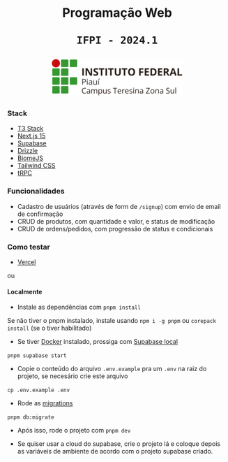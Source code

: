 
<div align="center">

  <h1>
    Programação Web
  
    IFPI - 2024.1
  </h>

  <img src="https://raw.githubusercontent.com/thejoaov/pweb-piloto/refs/heads/main/public/logo-ifpi.png" width="300px">

</div>

### Stack
- [T3 Stack](https://create.t3.gg/)
- [Next.js 15](https://nextjs.org)
- [Supabase](https://supabase.com)
- [Drizzle](https://orm.drizzle.team)
- [BiomeJS](https://biomejs.dev/pt-br/)
- [Tailwind CSS](https://tailwindcss.com)
- [tRPC](https://trpc.io)

### Funcionalidades
- Cadastro de usuários (através de form de `/signup`) com envio de email de confirmação
- CRUD de produtos, com quantidade e valor, e status de modificação
- CRUD de ordens/pedidos, com progressão de status e condicionais

### Como testar
- [Vercel](https://pweb-piloto.vercel.app)

ou

#### Localmente
- Instale as dependências com
`pnpm install`

Se não tiver o pnpm instalado, instale usando `npm i -g pnpm` ou `corepack install` (se o tiver habilitado)

- Se tiver [Docker](https://docker.io) instalado, prossiga com [Supabase local](https://supabase.com/docs/guides/local-development)

`pnpm supabase start`

- Copie o conteúdo do arquivo `.env.example` pra um `.env` na raiz do projeto, se necesário crie este arquivo

`cp .env.example .env`

- Rode as [migrations](https://orm.drizzle.team/docs/kit-overview)

`pnpm db:migrate`

- Após isso, rode o projeto com `pnpm dev`

- Se quiser usar a cloud do supabase, crie o projeto lá e coloque depois as variáveis de ambiente de acordo com o projeto supabase criado.
